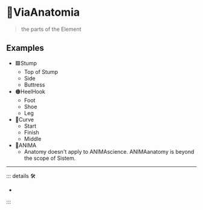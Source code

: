 # 🔻<via>ViaAnatomia</via>

> the parts of the Element

## Examples

- 🟩<ekos>Stump</ekos>
    - Top of Stump
    - Side
    - Buttress
- 🟠<motor>HeelHook</motor>
    - Foot
    - Shoe
    - Leg
- 🔻<via>Curve</via>
    - Start
    - Finish
    - Middle
- 💜<anima>ANIMA</anima>
    - Anatomy doesn't apply to ANIMAscience. ANIMAanatomy is beyond the scope of Sistem.

---

<!-- =================================================== -->
<!-- =================================================== -->
<!-- =================================================== -->
<!-- =================================================== -->
<!-- =================================================== -->
::: details 🛠

-

:::
